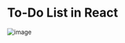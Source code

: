 # To-Do List in React

![image](https://github.com/user-attachments/assets/48454cc6-a26d-4246-af2c-8fd7906559c7)
